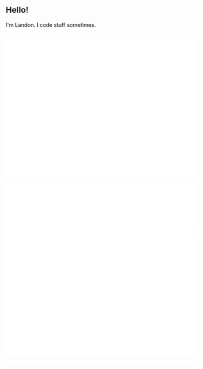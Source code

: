 ## Hello!

I'm Landon. I code stuff sometimes.

<table>
  <tr>
    <img src="/metrics/metrics.base.svg" alt="🗃️ Base content">
    <img src="/metrics/metrics.languages.svg" alt="🈷️ Languages activity">
  </tr>
  <tr>
    <img src="/metrics/metrics.isocalendar.svg" alt="📅 Isometric commit calendar">
    <img src="/metrics/metrics.lines.svg" alt="👨‍💻 Lines of code changed">
  </tr>
</table>
